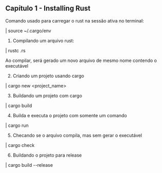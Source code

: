 ## Capítulo 1 - Installing Rust

Comando usado para carregar o rust na sessão ativa no terminal:

| source ~/.cargo/env


1. Compilando um arquivo rust:

| rustc <file>.rs

Ao compilar, será gerado um novo arquivo de mesmo nome contendo o executável

2. Criando um projeto usando cargo

| cargo new <project_name>


3. Buildando um projeto com cargo

| cargo build

4. Builda e executa o projeto com somente um comando

| cargo run

5. Checando se o arquivo compila, mas sem gerar o executável

| cargo check

6. Buildando o projeto para release

| cargo build --release
